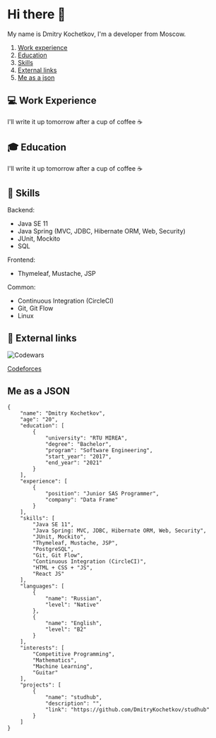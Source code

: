 # Hi there 👋 

My name is Dmitry Kochetkov, I'm a developer from Moscow. 

1. [Work experience](#work-experience)
2. [Education](#edu)
3. [Skills](#skills)
4. [External links](#links)
5. [Me as a json](#my-json)

## 💻 Work Experience <a name="work-experience"></a>

I'll write it up tomorrow after a cup of coffee :coffee:

## 🎓 Education <a name="edu"></a>

I'll write it up tomorrow after a cup of coffee :coffee:

## 💼 Skills <a name="skills"></a>

Backend:
- Java SE 11
- Java Spring (MVC, JDBC, Hibernate ORM, Web, Security)
- JUnit, Mockito
- SQL

Frontend:
- Thymeleaf, Mustache, JSP

Common:
- Continuous Integration (CircleCI)
- Git, Git Flow
- Linux

## :link: External links <a name="links"></a>

![Codewars](https://www.codewars.com/users/DmitryKochetkov/badges/small)

[Codeforces](https://codeforces.com/profile/dimedrol)

## Me as a JSON <a name="my-json"></a>

```
{
    "name": "Dmitry Kochetkov",
    "age": "20",
    "education": [
        {
            "university": "RTU MIREA",
            "degree": "Bachelor",
            "program": "Software Engineering",
            "start_year": "2017",
            "end_year": "2021"
        }
    ],
    "experience": [
        {
            "position": "Junior SAS Programmer",
            "company": "Data Frame"
        }
    ], 
    "skills": [
        "Java SE 11",
        "Java Spring: MVC, JDBC, Hibernate ORM, Web, Security",
        "JUnit, Mockito",
        "Thymeleaf, Mustache, JSP",
        "PostgreSQL",
        "Git, Git Flow",
        "Continuous Integration (CircleCI)",
        "HTML + CSS + "JS",
        "React JS"
    ],
    "languages": [
        {
            "name": "Russian",
            "level": "Native"
        },
        {
            "name": "English",
            "level": "B2"
        }
    ],
    "interests": [
        "Competitive Programming",
        "Mathematics",
        "Machine Learning",
        "Guitar"
    ],
    "projects": [
        {
            "name": "studhub",
            "description": "",
            "link": "https://github.com/DmitryKochetkov/studhub"
        }
    ]
}
```


